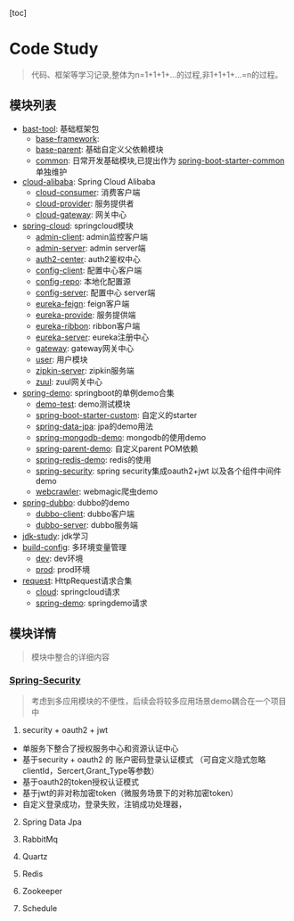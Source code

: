 [toc]
# Code Study

> 代码、框架等学习记录,整体为n=1+1+1+...的过程,非1+1+1+...=n的过程。

## 模块列表

- [bast-tool](./base-tool): 基础框架包
  - [base-framework](/base-tool/base-framework): 
  - [base-parent](.//base-tool/base-parent): 基础自定义父依赖模块
  - [common](./base-tool/common): 日常开发基础模块,已提出作为 [spring-boot-starter-common](https://github.com/Janloong-Doo/spring-boot-starter-common) 单独维护
- [cloud-alibaba](./cloud-alibaba): Spring Cloud Alibaba
  - [cloud-consumer](./cloud-alibaba/cloud-consumer): 消费客户端
  - [cloud-provider](./cloud-alibaba/cloud-provider): 服务提供者
  - [cloud-gateway](./cloud-alibaba/cloud-gateway): 网关中心
- [spring-cloud](./spring-cloud): springcloud模块
  - [admin-client](./spring-cloud/admin-client): admin监控客户端
  - [admin-server](./spring-cloud/admin-server): admin server端
  - [auth2-center](./spring-cloud/auth2-center): auth2鉴权中心
  - [config-client](./spring-cloud/config-client): 配置中心客户端
  - [config-repo](./spring-cloud/config-repo): 本地化配置源
  - [config-server](./spring-cloud/config-server): 配置中心 server端
  - [eureka-feign](./spring-cloud/eureka-feign): feign客户端
  - [eureka-provide](./spring-cloud/eureka-provide): 服务提供端
  - [eureka-ribbon](./spring-cloud/eureka-ribbon): ribbon客户端
  - [eureka-server](./spring-cloud/eureka-server): eureka注册中心
  - [gateway](./spring-cloud/gateway): gateway网关中心
  - [user](./spring-cloud/user): 用户模块
  - [zipkin-server](./spring-cloud/zipkin-server): zipkin服务端
  - [zuul](./spring-cloud/zuul): zuul网关中心
- [spring-demo](./spring-demo): springboot的单例demo合集
  - [demo-test](./spring-demo/demo-test): demo测试模块
  - [spring-boot-starter-custom](./spring-demo/spring-boot-starter-custom):
    自定义的starter
  - [spring-data-jpa](./spring-demo/spring-data-jpa): jpa的demo用法
  - [spring-mongodb-demo](./spring-demo/spring-mongodb-demo):
    mongodb的使用demo
  - [spring-parent-demo](./spring-demo/spring-parent-demo): 自定义parent
    POM依赖
  - [spring-redis-demo](./spring-demo/spring-redis-demo): redis的使用
  - [spring-security](#Spring-Security): spring security集成oauth2+jwt 以及各个组件中间件demo
  - [webcrawler](./spring-demo/webcrawler): webmagic爬虫demo
- [spring-dubbo](./spring-dubbo): dubbo的demo
  - [dubbo-client](./spring-dubbo/dubbo-client): dubbo客户端
  - [dubbo-server](./spring-dubbo/dubbo-server): dubbo服务端
- [jdk-study](./jdk-study): jdk学习
- [build-config](./build-config): 多环境变量管理
  - [dev](./build-config/dev): dev环境 
  - [prod](./build-config/prod): prod环境
- [request](./request): HttpRequest请求合集 
  - [cloud](./request/cloud): springcloud请求
  - [spring-demo](./request/spring-demo): springdemo请求

## 模块详情
> 模块中整合的详细内容

### [Spring-Security](./spring-demo/spring-security)
> 考虑到多应用模块的不便性，后续会将较多应用场景demo耦合在一个项目中

1. security + oauth2 + jwt

* 单服务下整合了授权服务中心和资源认证中心
* 基于security + oauth2 的 账户密码登录认证模式 （可自定义隐式忽略clientId，Sercert,Grant_Type等参数）
* 基于oauth2的token授权认证模式
* 基于jwt的非对称加密token（微服务场景下的对称加密token）
* 自定义登录成功，登录失败，注销成功处理器，

2. Spring Data Jpa
 
3. RabbitMq

4. Quartz

5. Redis

6. Zookeeper

7. Schedule
 

##